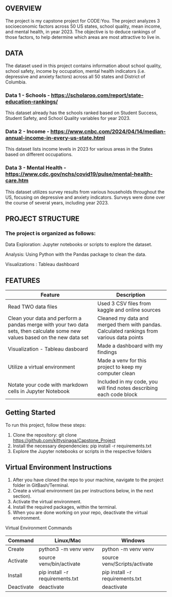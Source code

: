 ## OVERVIEW
The project is my capstone project for CODE:You. The project analyzes 3 socioeconomic factors across 50 US states, school quality, mean income, and mental health, in year 2023.  The objective is to deduce rankings of those factors, to help determine which areas are most attractive to live in.

## DATA
The dataset used in this project contains information about school quality, school safety, income by occupation, mental health indicators (i.e. depressive and anxiety factors) across all 50 states and District of Columbia.

### Data 1 - Schools - https://scholaroo.com/report/state-education-rankings/ 
This dataset already has the schools ranked based on Student Success, Student Safety, and School Quality variables for year 2023.

### Data 2 - Income - https://www.cnbc.com/2024/04/14/median-annual-income-in-every-us-state.html
This dataset lists income levels in 2023 for various areas in the States based on different occupations.

### Data 3 - Mental Health - https://www.cdc.gov/nchs/covid19/pulse/mental-health-care.htm
This dataset utilizes survey results from various households throughout the US, focusing on depressive and anxiety indicators.  Surveys were done over the course of several years, including year 2023.

## PROJECT STRUCTURE
### The project is organized as follows:

Data Exploration: Jupyter notebooks or scripts to explore the dataset.

Analysis: Using Python with the Pandas package to clean the data.

Visualizations :  Tableau dashboard

## FEATURES
| Feature |	Description |
|---------| ----------- |
| Read TWO data files |	Used 3 CSV files from kaggle and online sources |
|Clean your data and perform a pandas merge with your two data sets, then calculate some new values based on the new data set | Cleaned my data and merged them with pandas. Calculated rankings from various data points |
| Visualization - Tableau dasboard | Made a dashboard with my findings |
| Utilize a virtual environment |	Made a venv for this project to keep my computer clean |
| Notate your code with markdown cells in Jupyter Notebook | Included in my code, you will find notes describing each code block |

## Getting Started
To run this project, follow these steps:

1. Clone the repository: git clone https://github.com/kittysinaga/Capstone_Project
2. Install the necessary dependencies: pip install -r requirements.txt
3. Explore the Jupyter notebooks or scripts in the respective folders

## Virtual Environment Instructions
1. After you have cloned the repo to your machine, navigate to the project folder in GitBash/Terminal.
2. Create a virtual environment (as per instructions below, in the next section).
3. Activate the virtual environment.
4. Install the required packages, within the terminal.
5. When you are done working on your repo, deactivate the virtual environment.

Virtual Environment Commands

| Command |	Linux/Mac |	Windows |
| -------- | --------- | -------- |
| Create |	python3 -m venv venv |	python -m venv venv |
| Activate | source venv/bin/activate |	source venv/Scripts/activate |
| Install |	pip install -r requirements.txt |	pip install -r requirements.txt |
| Deactivate |	deactivate |	deactivate |

 